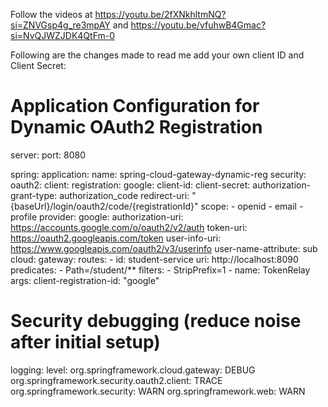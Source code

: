 Follow the videos at https://youtu.be/2fXNkhltmNQ?si=ZNVGsp4g_re3mpAY and https://youtu.be/vfuhwB4Gmac?si=NvQJWZJDK4QtFm-0

Following are the changes made to read me add your own client ID and Client Secret: 
# Application Configuration for Dynamic OAuth2 Registration
server:
  port: 8080

spring:
  application:
    name: spring-cloud-gateway-dynamic-reg
  security:
    oauth2:
      client:
        registration:
          google:
            client-id: 
            client-secret: 
            authorization-grant-type: authorization_code
            redirect-uri: "{baseUrl}/login/oauth2/code/{registrationId}"
            scope: 
              - openid
              - email
              - profile
        provider:
          google:
            authorization-uri: https://accounts.google.com/o/oauth2/v2/auth
            token-uri: https://oauth2.googleapis.com/token
            user-info-uri: https://www.googleapis.com/oauth2/v3/userinfo
            user-name-attribute: sub
  cloud:
    gateway:
      routes:
        - id: student-service
          uri: http://localhost:8090
          predicates:
            - Path=/student/**
          filters:
            - StripPrefix=1
            - name: TokenRelay
              args:
                client-registration-id: "google"

# Security debugging (reduce noise after initial setup)
logging:
  level:
    org.springframework.cloud.gateway: DEBUG
    org.springframework.security.oauth2.client: TRACE
    org.springframework.security: WARN
    org.springframework.web: WARN
